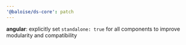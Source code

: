 ```yaml
---
'@baloise/ds-core': patch
---
```


**angular**: explicitly set `standalone: true` for all components to improve modularity and compatibility
